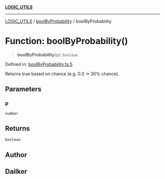 [**LOGIC_UTILS**](../../README.md)

***

[LOGIC_UTILS](../../README.md) / [boolByProbability](../README.md) / boolByProbability

# Function: boolByProbability()

> **boolByProbability**(`p`): `boolean`

Defined in: [boolByProbability.ts:5](https://github.com/dailker/everyutil/blob/54be0bab567ca8e189c5982902c59f3b7981d51d/src/logic/boolByProbability.ts#L5)

Returns true based on chance (e.g. 0.3 → 30% chance).

## Parameters

### p

`number`

## Returns

`boolean`

## Author

## Dailker
